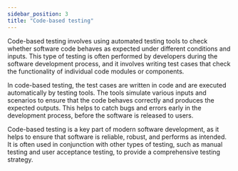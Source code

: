 ```yaml
---
sidebar_position: 3
title: "Code-based testing"
---
```


Code-based testing involves using automated testing tools to check whether software code behaves as expected under different conditions and inputs. This type of testing is often performed by developers during the software development process, and it involves writing test cases that check the functionality of individual code modules or components.

In code-based testing, the test cases are written in code and are executed automatically by testing tools. The tools simulate various inputs and scenarios to ensure that the code behaves correctly and produces the expected outputs. This helps to catch bugs and errors early in the development process, before the software is released to users.

Code-based testing is a key part of modern software development, as it helps to ensure that software is reliable, robust, and performs as intended. It is often used in conjunction with other types of testing, such as manual testing and user acceptance testing, to provide a comprehensive testing strategy.